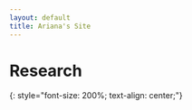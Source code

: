 ```yaml
---
layout: default
title: Ariana's Site
---
```


# Research
{: style="font-size: 200%; text-align: center;"}
